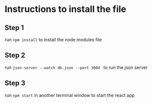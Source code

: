 # Instructions to install the file

## Step 1
run ``` npm install ``` to install the node modules file

## Step 2
run ```json-server --watch db.json --port 3004 ``` to run the json server

## Step 3

run ``` npm start ``` in another terminal window to start the react app


